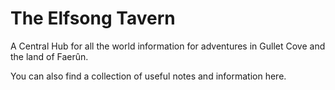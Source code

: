 # The Elfsong Tavern

A Central Hub for all the world information for adventures in Gullet Cove and the land of Faerûn.

You can also find a collection of useful notes and information here.
